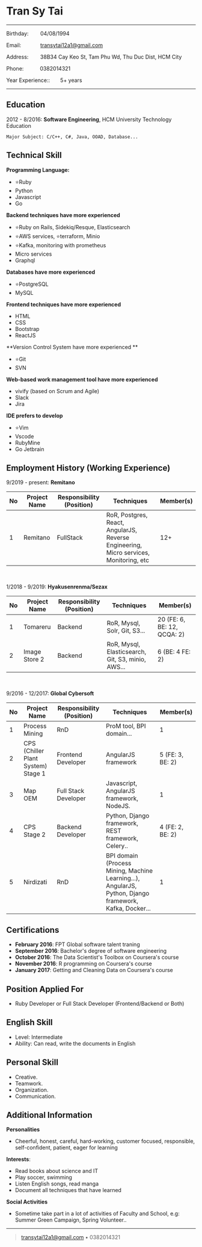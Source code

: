 Tran Sy Tai
============

-------------------     ----------------------------
Birthday: &nbsp;&nbsp;&nbsp;&nbsp;&nbsp;&nbsp;&nbsp;04/08/1994

Email: &nbsp;&nbsp;&nbsp;&nbsp;&nbsp;&nbsp;&nbsp;&nbsp;&nbsp;&nbsp;&nbsp;&nbsp;transytai12a1@gmail.com

Address: &nbsp;&nbsp;&nbsp;&nbsp;&nbsp;&nbsp;&nbsp;38B34 Cay Keo St, Tam Phu Wd, Thu Duc Dist, HCM City

Phone:&nbsp;&nbsp;&nbsp;&nbsp;&nbsp;&nbsp;&nbsp;&nbsp;&nbsp;&nbsp;&nbsp;0382014321

Year Experience::&nbsp;&nbsp;&nbsp;&nbsp;&nbsp;&nbsp;&nbsp;5+ years
-------------------     ----------------------------

Education
---------

2012 - 8/2016:  **Software Engineering**, HCM University Technology Education

    Major Subject: C/C++, C#, Java, OOAD, Database...


Technical Skill
----------

**Programming Language:**
+ :star:Ruby
+ Python
+ Javascript
+ Go

**Backend techniques have more experienced**
+ :star:Ruby on Rails, Sidekiq/Resque, Elasticsearch
+ :star:AWS services, :star:terraform, Minio
+ :star:Kafka, monitoring with prometheus
+ Micro services
+ Graphql

**Databases have more experienced**
+ :star:PostgreSQL
+ MySQL

**Frontend techniques have more experienced**
- HTML
- CSS
- Bootstrap
- ReactJS

**Version Control System have more experienced **
- :star:Git
- SVN

**Web-based work management tool have more experienced**
- vivify (based on Scrum and Agile)
- Slack
- Jira

**IDE prefers to develop**
- :star:Vim
- Vscode
- RubyMine
- Go Jetbrain

Employment History (Working Experience)
----------
9/2019 - present: **Remitano**

|No| Project Name  	|   Responsibility (Position)	|  Techniques | Member(s) |
|---|---|---|---|---|
|1|  Remitano	| FullStack	| RoR, Postgres, React, AngularJS, Reverse Engineering, Micro services, Monitoring, etc | 12+ |

<br>

1/2018 - 9/2019: **Hyakusenrenma/Sezax**

|No| Project Name  	|   Responsibility (Position)	|  Techniques | Member(s) |
|---|---|---|---|---|
|1|  Tomareru	|   Backend	| RoR, Mysql, Solr, Git, S3... |  20 (FE: 6, BE: 12, QCQA: 2) |
|2|  Image Store 2	|   Backend	| RoR, Mysql, Elasticsearch, Git, S3, minio, AWS... |  6 (BE: 4 FE: 2) |

<br>

9/2016 - 12/2017: **Global Cybersoft**

|No| Project Name  	|   Responsibility (Position)	|  Techniques | Member(s) |
|---|---|---|---|---|
|1|  Process Mining	|   RnD	| ProM tool, BPI domain... | 1 |
|2|  CPS (Chiller Plant System) Stage 1 	| Frontend Developer  	| AngularJS framework| 5 (FE: 3, BE: 2) |
|3|  Map OEM 	|  Full Stack Developer 	| Javascript, AngularJS framework, NodeJS. | 1 |
|4|  CPS Stage 2 	|  Backend Developer 	| Python, Django framework, REST framework, Celery.. | 4 (FE: 2, BE: 2) |
|5|  Nirdizati 	|  RnD 	| BPI domain (Process Mining, Machine Learning...), AngularJS, Python, Django framework, Kafka, Docker...  | 1 |

Certifications
---
- **February 2016**: FPT Global software talent traning
- **September 2016**: Bachelor's degree of software engineering
- **October 2016**: The Data Scientist's Toolbox on Coursera's course
- **November 2016**: R programming on Coursera's course
- **January 2017**: Getting and Cleaning Data on Coursera's course

Position Applied For
---
- Ruby Developer or Full Stack Developer (Frontend/Backend or Both)

English Skill
----------
+ Level: Intermediate
+ Ability: Can read, write the documents in English

Personal Skill
----------
+ Creative.
+ Teamwork.
+ Organization.
+ Communication.

Additional Information
----------

**Personalities**
- Cheerful, honest, careful, hard-working, customer focused, responsible, self-confident, patient, eager for learning

**Interests**:
- Read books about science and IT
- Play soccer, swimming
- Listen English songs, read manga
- Document all techniques that have learned

**Social Activities**
- Sometime take part in a lot of activities of Faculty and School, e.g: Summer Green Campaign, Spring Volunteer..

----
> <transytai12a1@gmail.com> • 0382014321
